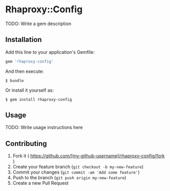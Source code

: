 # Rhaproxy::Config

TODO: Write a gem description

## Installation

Add this line to your application's Gemfile:

```ruby
gem 'rhaproxy-config'
```

And then execute:

    $ bundle

Or install it yourself as:

    $ gem install rhaproxy-config

## Usage

TODO: Write usage instructions here

## Contributing

1. Fork it ( https://github.com/[my-github-username]/rhaproxy-config/fork )
2. Create your feature branch (`git checkout -b my-new-feature`)
3. Commit your changes (`git commit -am 'Add some feature'`)
4. Push to the branch (`git push origin my-new-feature`)
5. Create a new Pull Request
